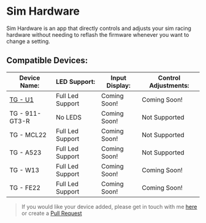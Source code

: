 # Sim Hardware
Sim Hardware is an app that directly controls and adjusts your sim racing hardware without needing to reflash the firmware whenever you want to change a setting.

## Compatible Devices:
| Device Name: | LED Support: | Input Display: | Control Adjustments: |
| --- | --- | --- | --- |
| [TG - U1](https://github.com/TeagueGillard/TG-U1) | Full Led Support | Coming Soon! | Coming Soon! |
| TG - 911-GT3-R | No LEDS | Coming Soon! | Not Supported |
| TG - MCL22 | Full Led Support | Coming Soon! | Not Supported |
| TG - A523 | Full Led Support | Coming Soon! | Not Supported |
| TG - W13 | Full Led Support | Coming Soon! | Coming Soon! |
| TG - FE22 | Full Led Support | Coming Soon! | Coming Soon! |

> If you would like your device added, please get in touch with me [here](mailto:teaguegillard@gmail.com) or create a [Pull Request](https://github.com/TeagueGillard/Sim-Hardware/pulls)

